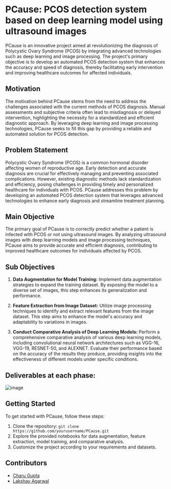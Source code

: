 # PCause: PCOS detection system based on deep learning model using ultrasound images 

PCause is an innovative project aimed at revolutionizing the diagnosis of Polycystic Ovary Syndrome (PCOS) by integrating advanced technologies such as deep learning and image processing. The project's primary objective is to develop an automated PCOS detection system that enhances the accuracy and speed of diagnosis, thereby facilitating early intervention and improving healthcare outcomes for affected individuals.

## Motivation

The motivation behind PCause stems from the need to address the challenges associated with the current methods of PCOS diagnosis. Manual assessments and subjective criteria often lead to misdiagnosis or delayed intervention, highlighting the necessity for a standardized and efficient diagnostic approach. By leveraging deep learning and image processing technologies, PCause seeks to fill this gap by providing a reliable and automated solution for PCOS detection.

## Problem Statement

Polycystic Ovary Syndrome (PCOS) is a common hormonal disorder affecting women of reproductive age. Early detection and accurate diagnosis are crucial for effectively managing and preventing associated complications. However, existing diagnostic methods lack standardization and efficiency, posing challenges in providing timely and personalized healthcare for individuals with PCOS. PCause addresses this problem by developing an automated PCOS detection system that leverages advanced technologies to enhance early diagnosis and streamline treatment planning.

## Main Objective

The primary goal of PCause is to correctly predict whether a patient is infected with PCOS or not using ultrasound images. By analyzing ultrasound images with deep learning models and image processing techniques, PCause aims to provide accurate and efficient diagnosis, contributing to improved healthcare outcomes for individuals affected by PCOS.

## Sub Objectives

1. **Data Augmentation for Model Training:** Implement data augmentation strategies to expand the training dataset. By exposing the model to a diverse set of images, this step enhances its generalization and performance.

2. **Feature Extraction from Image Dataset:** Utilize image processing techniques to identify and extract relevant features from the image dataset. This step aims to enhance the model's accuracy and adaptability to variations in images.

3. **Conduct Comparative Analysis of Deep Learning Models:** Perform a comprehensive comparative analysis of various deep learning models, including convolutional neural network architectures such as VGG-16, VGG-19, RESNET-50, and ALEXNET. Evaluate their performance based on the accuracy of the results they produce, providing insights into the effectiveness of different models under specific conditions.

## Deliverables at each phase:
![image](https://github.com/Charu-2718/PCause/assets/106206014/546c3bb0-380b-406e-9325-a40671395278)


## Getting Started

To get started with PCause, follow these steps:

1. Clone the repository: `git clone https://github.com/yourusername/PCause.git`
2. Explore the provided notebooks for data augmentation, feature extraction, model training, and comparative analysis.
3. Customize the project according to your requirements and datasets.

## Contributors

- [Charu Gupta](https://github.com/Charu-2718)
- [Lakshay Agarwal](https://github.com/lakshay633)

